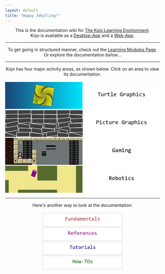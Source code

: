 ```yaml
---
layout: default
title: "Happy Jekylling!"
---
```

<div style="text-align:center">
    This is the documentation wiki for <a href="http://www.kogics.net/kojo">The Kojo Learning Environment</a>.<br/> 
    Kojo is available as a <a href="http://www.kogics.net/kojo-download">Desktop-App</a> and a <a href="ikojo.html">Web-App</a>.
    <hr/>
    To get going in structured manner, check out the <a href="modules/modules-index.html">Learning Modules Page</a>.<br/>
    Or explore the documentation below...
    <hr/>
    Kojo has four major activity areas, as shown below. Click on an area to view its documentation. <br/><br/>
    <a href="turtle-index.html"><img src="turtle-graphics.png" width="600"/></a>
    <a href="picture-index.html"><img src="picture-graphics.png" width="600"/></a>
    <a href="gaming-index.html"><img src="gaming.png" width="600"/></a>
    <a href="robotics-index.html"><img src="robotics.png" width="600"/></a>
</div>
<hr/>
<div style="text-align:center">
    Here's another way to look at the documentation: <br/><br/>
    <a href="fundamentals-index.html"><img src="fundamentals.png" width="260"/></a> <br/>
    <a href="references-index.html"><img src="references.png" width="260"/></a> <br/>
    <a href="tutorials-index.html"><img src="tutorials.png" width="260"/></a> <br/>
    <a href="howtos-index.html"><img src="howtos.png" width="260"/></a> <br/>
</div>

